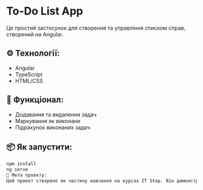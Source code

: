 # To-Do List App

Це простий застосунок для створення та управління списком справ, створений на Angular.

## ⚙️ Технології:
- Angular
- TypeScript
- HTML/CSS

## 🧩 Функціонал:
- Додавання та видалення задач
- Маркування як виконане
- Підрахунок виконаних задач

## 📦 Як запустити:
```bash
npm install
ng serve
🎯 Мета проекту:
Цей проект створено як частину навчання на курсах IT Step. Він демонструє мої знання у Frontend-розробці.
